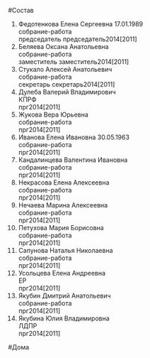 #Состав  
1. Федотенкова Елена Сергеевна 17.01.1989  
    собрание-работа  
    председатель председатель2014[2011]  
2. Беляева Оксана Анатольевна  
    собрание-работа  
    заместитель заместитель2014[2011]  
3. Стукало Алексей Анатольевич  
    собрание-работа  
    секретарь секретарь2014[2011]  
4. Дулеба Валерий Владимирович  
    КПРФ  
    прг2014[2011]  
5. Жукова Вера Юрьевна  
    собрание-работа  
    прг2014[2011]  
6. Иванова Елена Ивановна 30.05.1963  
    собрание-работа  
    прг2014[2011]  
7. Кандалинцева Валентина Ивановна  
    собрание-работа  
    прг2014[2011]  
8. Некрасова Елена Алексеевна  
    собрание-работа  
    прг2014[2011]  
9. Нечаева Марина Алексеевна  
    собрание-работа  
    прг2014[2011]  
10. Петухова Мария Борисовна  
    собрание-работа  
    прг2014[2011]  
11. Сапунова Наталья Николаевна  
    собрание-работа  
    прг2014[2011]  
12. Усольцева Елена Андреевна  
    ЕР  
    прг2014[2011]  
13. Якубин Дмитрий Анатольевич  
    собрание-работа  
    прг2014[2011]  
14. Якубина Юлия Владимировна  
    ЛДПР  
    прг2014[2011]  
  
#Дома  
